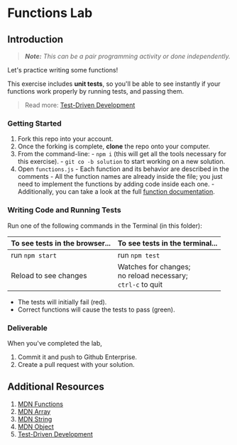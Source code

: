 # Functions Lab

## Introduction
> ***Note:*** _This can be a pair programming activity or done independently._

Let's practice writing some functions! 

This exercise includes **unit tests**, so you'll be able to see instantly if your functions work properly by running tests, and passing them.

> Read more: [Test-Driven Development]

### Getting Started

  1. Fork this repo into your account.
  1. Once the forking is complete, **clone** the repo onto your computer.
  1. From the command-line: 
    - `npm i` (this will get all the tools necessary for this exercise).
    - `git co -b solution` to start working on a new solution.
  1. Open `functions.js`
    - Each function and its behavior are described in the comments
    - All the function names are already inside the file; you just need to implement the functions by adding code inside each one.
    - Additionally, you can take a look at the full [function documentation].

### Writing Code and Running Tests

Run one of the following commands in the Terminal (in this folder):

| To see tests in the browser... | To see tests in the terminal...|
|----|----|
| run `npm start` | run `npm test`|
| Reload to see changes | Watches for changes; <br> no reload necessary; <br> `ctrl-c` to quit|

  - The tests will initially fail (red).
  - Correct functions will cause the tests to pass (green).

### Deliverable

When you've completed the lab, 
  1. Commit it and push to Github Enterprise. 
  2. Create a pull request with your solution.

## Additional Resources
  1. [MDN Functions]
  1. [MDN Array]
  1. [MDN String]
  1. [MDN Object]
  1. [Test-Driven Development]

[Test-Driven Development]: https://en.wikipedia.org/wiki/Test-driven_development#Test-driven_development_cycle
[MDN Functions]: https://developer.mozilla.org/en-US/docs/Web/JavaScript/Guide/Functions
[MDN Array]: https://developer.mozilla.org/en-US/docs/Web/JavaScript/Reference/Global_ObjectsArray
[MDN String]: https://developer.mozilla.org/en-US/docs/Web/JavaScript/Reference/Global_ObjectsString
[MDN Object]: https://developer.mozilla.org/en-US/docs/Web/JavaScript/Reference/Global_Objects/Object
[function documentation]: docs.md
